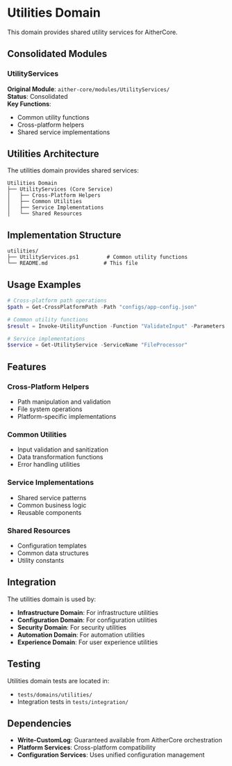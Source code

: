 # Utilities Domain

This domain provides shared utility services for AitherCore.

## Consolidated Modules

### UtilityServices
**Original Module**: `aither-core/modules/UtilityServices/`  
**Status**: Consolidated  
**Key Functions**:
- Common utility functions
- Cross-platform helpers
- Shared service implementations

## Utilities Architecture

The utilities domain provides shared services:

```
Utilities Domain
├── UtilityServices (Core Service)
│   ├── Cross-Platform Helpers
│   ├── Common Utilities
│   ├── Service Implementations
│   └── Shared Resources
```

## Implementation Structure

```
utilities/
├── UtilityServices.ps1         # Common utility functions
└── README.md                  # This file
```

## Usage Examples

```powershell
# Cross-platform path operations
$path = Get-CrossPlatformPath -Path "configs/app-config.json"

# Common utility functions
$result = Invoke-UtilityFunction -Function "ValidateInput" -Parameters @{Input = $userInput}

# Service implementations
$service = Get-UtilityService -ServiceName "FileProcessor"
```

## Features

### Cross-Platform Helpers
- Path manipulation and validation
- File system operations
- Platform-specific implementations

### Common Utilities
- Input validation and sanitization
- Data transformation functions
- Error handling utilities

### Service Implementations
- Shared service patterns
- Common business logic
- Reusable components

### Shared Resources
- Configuration templates
- Common data structures
- Utility constants

## Integration

The utilities domain is used by:
- **Infrastructure Domain**: For infrastructure utilities
- **Configuration Domain**: For configuration utilities
- **Security Domain**: For security utilities
- **Automation Domain**: For automation utilities
- **Experience Domain**: For user experience utilities

## Testing

Utilities domain tests are located in:
- `tests/domains/utilities/`
- Integration tests in `tests/integration/`

## Dependencies

- **Write-CustomLog**: Guaranteed available from AitherCore orchestration
- **Platform Services**: Cross-platform compatibility
- **Configuration Services**: Uses unified configuration management